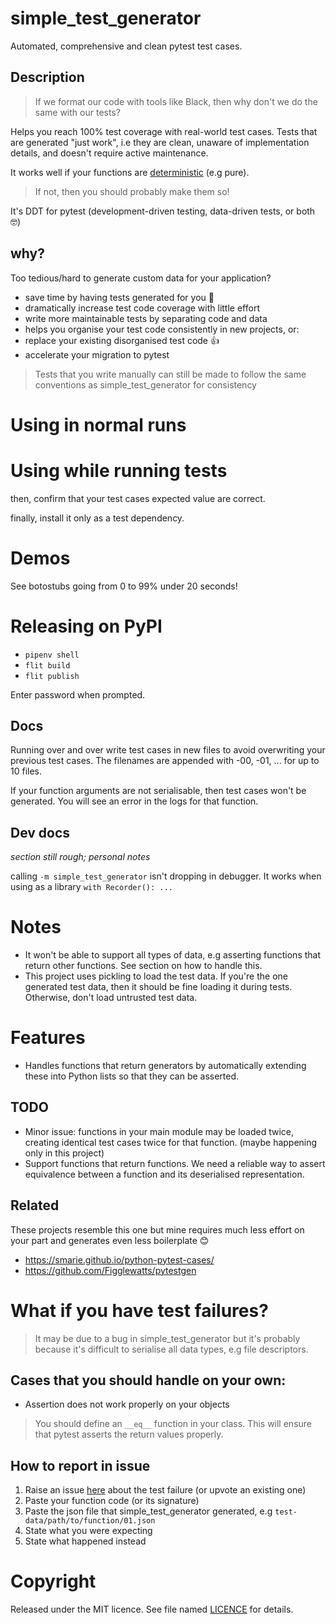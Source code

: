 # simple_test_generator
Automated, comprehensive and clean pytest test cases.


## Description
> If we format our code with tools like Black, then why don't we do the same with our tests?

Helps you reach 100% test coverage with real-world test cases.
Tests that are generated "just work", i.e they are clean, unaware of implementation details, and doesn't require active maintenance.

It works well if your functions are [deterministic](https://en.wikipedia.org/wiki/Deterministic_algorithm) (e.g pure).
> If not, then you should probably make them so!

It's DDT for pytest (development-driven testing, data-driven tests, or both :nerd_face:)

## why?
Too tedious/hard to generate custom data for your application?

- save time by having tests generated for you :tada:
- dramatically increase test code coverage with little effort
- write more maintainable tests by separating code and data
- helps you organise your test code consistently in new projects, or:
- replace your existing disorganised test code :+1:
- accelerate your migration to pytest


> Tests that you write manually can still be made to follow the same conventions as simple_test_generator for consistency

# Using in normal runs

# Using while running tests


then, confirm that your test cases expected value are correct.

finally, install it only as a test dependency.

# Demos
See botostubs going from 0 to 99% under 20 seconds!


# Releasing on PyPI
- `pipenv shell`
- `flit build`
- `flit publish`

Enter password when prompted.

## Docs
Running over and over write test cases in new files to avoid overwriting your previous test cases. The filenames are appended with -00, -01, ... for up to 10 files.

If your function arguments are not serialisable, then test cases won't be generated. You will see an error in the logs for that function.

## Dev docs
_section still rough; personal notes_

calling `-m simple_test_generator` isn't dropping in debugger. It works when using as a library `with Recorder(): ...` 

# Notes
- It won't be able to support all types of data, e.g asserting functions that return other functions. See section on how to handle this.
- This project uses pickling to load the test data. If you're the one generated test data, then it should be fine loading it during tests. Otherwise, don't load untrusted test data. 

# Features
- Handles functions that return generators by automatically extending these into Python lists so that they can be asserted.

## TODO
- Minor issue: functions in your main module may be loaded twice, creating identical test cases twice for that function. (maybe happening only in this project)
- Support functions that return functions. We need a reliable way to assert equivalence between a function and its deserialised representation.

## Related
These projects resemble this one but mine requires much less effort on your part and generates even less boilerplate :blush:
- https://smarie.github.io/python-pytest-cases/
- https://github.com/Figglewatts/pytestgen

# What if you have test failures?
> It may be due to a bug in simple_test_generator but it's probably because it's difficult to serialise all data types, e.g file descriptors.

## Cases that you should handle on your own:
- Assertion does not work properly on your objects
> You should define an `__eq__` function in your class. This will ensure that pytest asserts the return values properly.

## How to report in issue
1. Raise an issue [here](https://github.com/jeshan/simple_test_generator/issues/new) about the test failure (or upvote an existing one)
2. Paste your function code (or its signature)
3. Paste the json file that simple_test_generator generated, e.g `test-data/path/to/function/01.json`
4. State what you were expecting
5. State what happened instead


# Copyright
Released under the MIT licence. See file named [LICENCE](LICENCE) for details.

